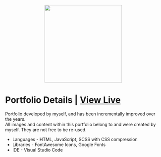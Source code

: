 <p align="center">
  <img src="https://user-images.githubusercontent.com/61296534/215552112-ce8d4681-8a3b-460f-89d3-36f319eabed2.png" width="250"/>
</p>

# Portfolio Details | [View Live](https://leaheyestone.ca)

Portfolio developed by myself, and has been incrementally improved over the years.  
All images and content within this portfolio belong to and were created by myself. They are not free to be re-used.

- Languages - HTML, JavaScript, SCSS with CSS compression
- Libraries - FontAwesome Icons, Google Fonts
- IDE - Visual Studio Code
